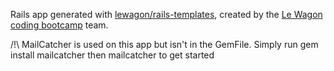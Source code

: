 Rails app generated with [lewagon/rails-templates](https://github.com/lewagon/rails-templates), created by the [Le Wagon coding bootcamp](https://www.lewagon.com) team.

/!\ MailCatcher is used on this app but isn't in the GemFile.
Simply run gem install mailcatcher then mailcatcher to get started
